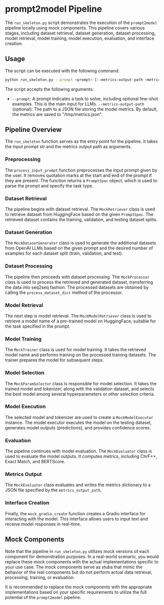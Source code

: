 # prompt2model Pipeline

The `run_skeleton.py` script demonstrates the execution of the `prompt2model`
pipeline locally using mock components. This pipeline covers various
stages, including dataset retrieval, dataset generation, dataset processing,
model retrieval, model training, model execution, evaluation, and interface
creation.

## Usage

The script can be executed with the following command:

```bash
python run_skeleton.py --prompt <prompt> [--metrics-output-path <metrics_output_path>]
```

The script accepts the following arguments:

- `--prompt`: A prompt indicates a task to solve, including optional few-shot
examples. This is the main input for LLMs.
`--metrics-output-path` (optional): The path to a JSON file storing the model metrics.
By default, the metrics are saved to "/tmp/metrics.json".

## Pipeline Overview

The `run_skeleton` function serves as the entry point for the pipeline. It takes
the input prompt str and the metrics output path as arguments.

### Preprocessing

The `process_input_prompt` function preprocesses the input prompt given by the
user. It removes quotation marks at the start and end of the prompt if they are
present. The function returns a `PromptSpec` object, which is used to parse the
prompt and specify the task type.

### Dataset Retrieval

The pipeline begins with dataset retrieval. The `MockRetriever` class is used to
retrieve dataset from HuggingFace based on the given `PromptSpec`.
The retrieved dataset contains the training, validation, and
testing dataset splits.

### Dataset Generation

The `MockDatasetGenerator` class is used to generate the additional datasets
from OpenAI LLMs based on the given prompt and the desired
number of examples for each dataset split (train, validation, and test).

### Dataset Processing

The pipeline then proceeds with dataset processing. The `MockProcessor` class is
used to process the retrieved and generated dataset, transferring the data
into seq2seq fashion. The processed
datasets are obtained by calling the `process_dataset_dict` method
of the processor.

### Model Retrieval

The next step is model retrieval. The `MockModelRetriever` class is used to
retrieve a model name of a pre-trained model on HuggingFace,
suitable for the task specified in the prompt.

### Model Training

The `MockTrainer` class is used for model training. It takes the retrieved model
name and performs training on the processed training datasets. The trainer
prepares the model for subsequent steps.

### Model Selection

The `MockParamSelector` class is responsible for model selection. It takes the
trained model and tokenizer, along with the validation dataset, and selects the
best model among several hyperparameters or other selection criteria.

### Model Execution

The selected model and tokenizer are used to create a `MockModelExecutor`
instance. The model executor executes the model on the
testing dataset, generates model outputs (predictions), and provides
confidence scores.

### Evaluation

The pipeline continues with model evaluation. The `MockEvaluator` class is used
to evaluate the model outputs. It computes metrics, including ChrF++, Exact Match,
and BERTScore.

### Metrics Output

The `MockEvaluator` class evaluates and writes the metrics dictionary to a JSON
file specified by the `metrics_output_path`.

### Interface Creation

Finally, the `mock_gradio_create` function creates a Gradio
interface for interacting with the model. This interface allows users to input
text and receive model responses in real-time.

## Mock Components

Note that the pipeline in `run_skeleton.py` utilizes mock versions of each component
for demonstration purposes. In a real-world scenario, you
would replace these mock components with the actual implementations specific to
your use case. The mock components serve as stubs that mimic the behavior of the
real components but do not perform actual data retrieval, processing, training,
or evaluation.

It is recommended to replace the mock components with the appropriate
implementations based on your specific requirements to utilize the full
potential of the `prompt2model` pipeline.
